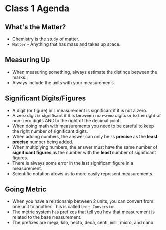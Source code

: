 # Class 1 Agenda

## What's the Matter?
- Chemistry is the study of matter.
- `Matter` - Anything that has mass and takes up space.

## Measuring Up
- When measuring something, always estimate the distince between the marks. 
- Always include the units with your measurements.

## Significant Digits/Figures
- A digit (or figure) in a measurement is significant if it is not a zero. 
- A zero digit is significant if it is between non-zero digits or to the right of non-zero digits AND to the right of the decimal point.
- When doing math with measurements you need to be careful to keep the right number of significant digits.
- When adding numbers, the answer can only be as **precise** as the **least precise** number being added.
- When multiplying numbers, the answer must have the same number of **significant figures** as the number with the **least** number of significant figures.
- There is always some error in the last significant figure in a measurement.
- Scientific notation allows us to more easily represent measurements. 

## Going Metric
- When you have a relationship between 2 units, you can convert from one unit to another. This is called `Unit Conversion`.
- The metric system has prefixes that tell you how that measurement is related to the base measurement.
- The prefixes are mega, kilo, hecto, deca, centi, milli, micro, and nano.
